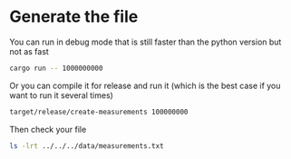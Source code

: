 # Generate the file

You can run in debug mode that is still faster than the python version but not as fast
```sh
cargo run -- 1000000000
```

Or you can compile it for release and run it (which is the best case if you want to run it several times)
```sh
target/release/create-measurements 100000000
```

Then check your file
```sh
ls -lrt ../../../data/measurements.txt
```
